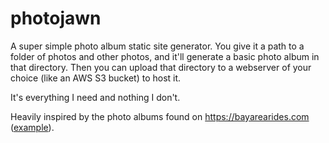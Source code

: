 # photojawn

A super simple photo album static site generator. You give it a path to a folder of
photos and other photos, and it'll generate a basic photo album in that directory. Then
you can upload that directory to a webserver of your choice (like an AWS S3 bucket) to
host it.

It's everything I need and nothing I don't.

Heavily inspired by the photo albums found on https://bayarearides.com
([example](https://bayarearides.com/rides/annadel1/photos/)).
